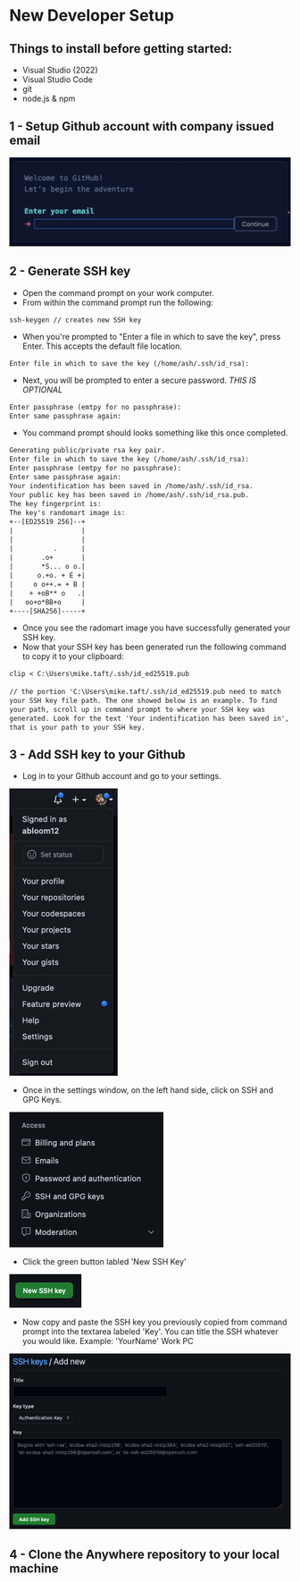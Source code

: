 # New Developer Setup

## Things to install before getting started:
- Visual Studio (2022)
- Visual Studio Code
- git
- node.js & npm

## 1 - Setup Github account with company issued email
![Alt text](/imgs/Screen%20Shot%202022-10-03%20at%2013.20.56.png)

## 2 - Generate SSH key
- Open the command prompt on your work computer.
- From within the command prompt run the following:
```
ssh-keygen // creates new SSH key
```
- When you're prompted to "Enter a file in which to save the key", press Enter. This accepts the default file location.
```
Enter file in which to save the key (/home/ash/.ssh/id_rsa):
```
- Next, you will be prompted to enter a secure password. *THIS IS OPTIONAL*
```
Enter passphrase (emtpy for no passphrase):
Enter same passphrase again:
``` 
- You command prompt should looks something like this once completed.
```
Generating public/private rsa key pair.
Enter file in which to save the key (/home/ash/.ssh/id_rsa):
Enter passphrase (emtpy for no passphrase):
Enter same passphrase again:
Your indentification has been saved in /home/ash/.ssh/id_rsa.
Your public key has been saved in /home/ash/.ssh/id_rsa.pub.
The key fingerprint is:
The key's randomart image is:
+--[ED25519 256]--+
|                 |
|                 |
|          .      |
|       .o+       |
|       *S... o o.|
|      o.+o. + E +|
|     o o++.= + B |
|    + +oB** o   .|
|   oo+o*BB+o     |
+----[SHA256]-----+
```
- Once you see the radomart image you have successfully generated your SSH key.
- Now that your SSH key has been generated run the following command to copy it to your clipboard:
```
clip < C:\Users\mike.taft/.ssh/id_ed25519.pub

// the portion 'C:\Users\mike.taft/.ssh/id_ed25519.pub need to match your SSH key file path. The one showed below is an example. To find your path, scroll up in command prompt to where your SSH key was generated. Look for the text 'Your indentification has been saved in', that is your path to your SSH key.

```

## 3 - Add SSH key to your Github
- Log in to your Github account and go to your settings.

![Alt text](/imgs/Screen%20Shot%202022-10-03%20at%2013.53.04.png)

- Once in the settings window, on the left hand side, click on SSH and GPG Keys. 

![Alt text](/imgs/Screen%20Shot%202022-10-03%20at%2013.53.56.png)

- Click the green button labled 'New SSH Key'

![Alt text](/imgs/Screen%20Shot%202022-10-03%20at%2013.55.24.png)

- Now copy and paste the SSH key you previously copied from command prompt into the textarea labeled 'Key'. You can title the SSH whatever you would like. Example: 'YourName' Work PC

![Alt text](/imgs/Screen%20Shot%202022-10-03%20at%2013.56.22.png)


## 4 - Clone the Anywhere repository to your local machine
